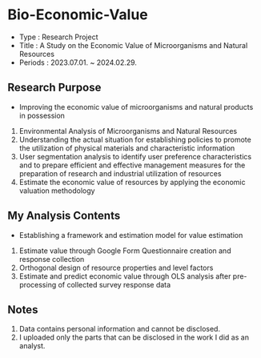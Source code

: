 # **Bio-Economic-Value**
* Type : Research Project
* Title : A Study on the Economic Value of Microorganisms and Natural Resources
* Periods : 2023.07.01. ~ 2024.02.29.

## **Research Purpose**
* Improving the economic value of microorganisms and natural products in possession
1. Environmental Analysis of Microorganisms and Natural Resources
2. Understanding the actual situation for establishing policies to promote the utilization of physical materials and characteristic information
3. User segmentation analysis to identify user preference characteristics and to prepare efficient and effective management measures for the preparation of research and industrial utilization of resources
4. Estimate the economic value of resources by applying the economic valuation methodology

## **My Analysis Contents**
* Establishing a framework and estimation model for value estimation
1. Estimate value through Google Form Questionnaire creation and response collection
2. Orthogonal design of resource properties and level factors
3. Estimate and predict economic value through OLS analysis after pre-processing of collected survey response data

## **Notes**
1. Data contains personal information and cannot be disclosed.
2. I uploaded only the parts that can be disclosed in the work I did as an analyst.

